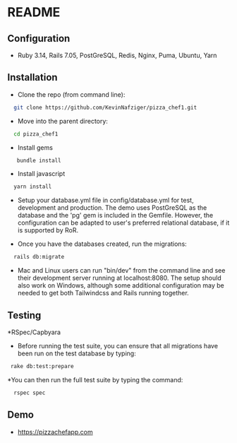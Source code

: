 # README

## Configuration
* Ruby 3.14, Rails 7.05, PostGreSQL, Redis, Nginx, Puma, Ubuntu, Yarn

## Installation
* Clone the repo (from command line):
 ```sh
   git clone https://github.com/KevinNafziger/pizza_chef1.git
 ```
* Move into the parent directory:
 ```sh
   cd pizza_chef1
 ```
* Install gems
```sh
   bundle install
```
* Install javascript
```sh
  yarn install
```
* Setup your database.yml file in config/database.yml for test, development and production. The demo uses PostGreSQL as the database and the 'pg' gem is included in the Gemfile. However, the configuration can be adapted to user's preferred relational database, if it is supported by RoR.

* Once you have the databases created, run the migrations:
```sh
  rails db:migrate
```
* Mac and Linux users can run "bin/dev" from the command line and see their development server running at localhost:8080. The setup should also work on Windows, although  some additional configuration may be needed to get both Tailwindcss and Rails running together.

## Testing
 *RSpec/Capbyara
 * Before running the test suite, you can ensure that all migrations have been run on the test database by typing:
 ```sh
  rake db:test:prepare
 ```
 *You can then run the full test suite by typing the command:
 ```sh
   rspec spec
 ```

## Demo
 * https://pizzachefapp.com <br>
